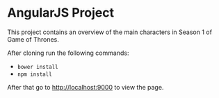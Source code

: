 AngularJS Project
=======

This project contains an overview of the main characters in Season 1 of Game of Thrones.

After cloning run the following commands:
* `bower install`
* `npm install`

After that go to [http://localhost:9000](http://localhost:9000) to view the page.

